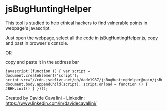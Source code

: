 # jsBugHuntingHelper
This tool is studied to help ethical hackers to find vulnerable points in webpage's javascript.

Just open the webpage, select all the code in jsBugHuntingHelper.js, copy and past in browser's console.

OR

copy and paste it in the address bar

```
javascript:(function () { var script = document.createElement('script'); script.src="//cdn.jsdelivr.net/gh/dade1987/jsBugHuntingHelper@main/jsBugHuntingHelper.min.js"; document.body.appendChild(script); script.onload = function () { JBHH.init() } })();
```

Created by Davide Cavallini - Linkedin: https://www.linkedin.com/in/davidecavallini/